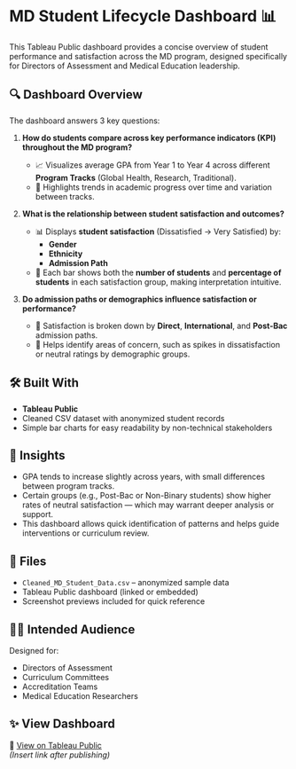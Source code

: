 # MD Student Lifecycle Dashboard 📊

This Tableau Public dashboard provides a concise overview of student performance and satisfaction across the MD program, designed specifically for Directors of Assessment and Medical Education leadership.

## 🔍 Dashboard Overview

The dashboard answers 3 key questions:

1. **How do students compare across key performance indicators (KPI) throughout the MD program?**
   - 📈 Visualizes average GPA from Year 1 to Year 4 across different **Program Tracks** (Global Health, Research, Traditional).
   - 🎯 Highlights trends in academic progress over time and variation between tracks.

2. **What is the relationship between student satisfaction and outcomes?**
   - 📊 Displays **student satisfaction** (Dissatisfied → Very Satisfied) by:
     - **Gender**
     - **Ethnicity**
     - **Admission Path**
   - 📌 Each bar shows both the **number of students** and **percentage of students** in each satisfaction group, making interpretation intuitive.

3. **Do admission paths or demographics influence satisfaction or performance?**
   - 📌 Satisfaction is broken down by **Direct**, **International**, and **Post-Bac** admission paths.
   - 🎯 Helps identify areas of concern, such as spikes in dissatisfaction or neutral ratings by demographic groups.

## 🛠 Built With

- **Tableau Public**
- Cleaned CSV dataset with anonymized student records
- Simple bar charts for easy readability by non-technical stakeholders

## 🧠 Insights

- GPA tends to increase slightly across years, with small differences between program tracks.
- Certain groups (e.g., Post-Bac or Non-Binary students) show higher rates of neutral satisfaction — which may warrant deeper analysis or support.
- This dashboard allows quick identification of patterns and helps guide interventions or curriculum review.

## 📁 Files

- `Cleaned_MD_Student_Data.csv` – anonymized sample data
- Tableau Public dashboard (linked or embedded)
- Screenshot previews included for quick reference

## 👩‍⚕️ Intended Audience

Designed for:
- Directors of Assessment
- Curriculum Committees
- Accreditation Teams
- Medical Education Researchers

## ✨ View Dashboard

🔗 [View on Tableau Public](#)  
_(Insert link after publishing)_
